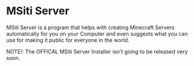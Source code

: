 # MSiti Server
MSiti Server is a program that helps with creating Minecraft Servers automatically for you on your Computer and even suggests what you can use for making it public for everyone in the world.

NOTE!: The OFFICAL MSiti Server Installer isn't going to be released very soon.
